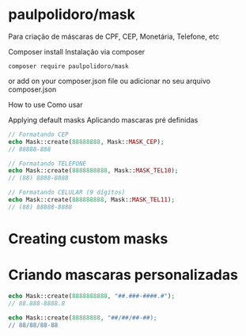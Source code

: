 # paulpolidoro/mask

Para criação de máscaras de CPF, CEP, Monetária, Telefone, etc

Composer install
Instalação via composer


```
composer require paulpolidoro/mask
```

or add on your composer.json file
ou adicionar no seu arquivo composer.json


How to use
Como usar


Applying default masks
Aplicando mascaras pré definidas


```php
// Formatando CEP
echo Mask::create(88888888, Mask::MASK_CEP);
// 88888-888

// Formatando TELEFONE
echo Mask::create(8888888888, Mask::MASK_TEL10);
// (88) 8888-8888

// Formatando CELULAR (9 dígitos)
echo Mask::create(888888888, Mask::MASK_TEL11);
// (88) 88888-8888
```

Creating custom masks
=====================
Criando mascaras personalizadas
===============================
```php
echo Mask::create(8888888888, "##.###-####.#");
// 88.888-8888.8

echo Mask::create(88888888, "##/##/##-##);
// 88/88/88-88
```
